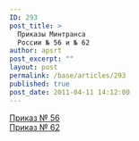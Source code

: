 ```yaml
---
ID: 293
post_title: >
  Приказы Минтранса
  России № 56 и № 62
author: apsrt
post_excerpt: ""
layout: post
permalink: /base/articles/293
published: true
post_date: 2011-04-11 14:12:00
---
```

<a href="http://www.apsrt.ru/docs/prikaz-56.doc">Приказ № 56</a><br />
<a href="http://www.apsrt.ru/docs/prikaz-62.doc">Приказ № 62</a>